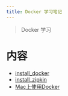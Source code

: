 ```yaml
---
title: Docker 学习笔记
---
```


> Docker 学习

# 内容

* [install_docker](/linux/4_docker/install_docker.html)
* [install_zipkin](/linux/4_docker/zipkin.html)
* [Mac上使用Docker](/linux/4_docker/01-mac-docker.html)
